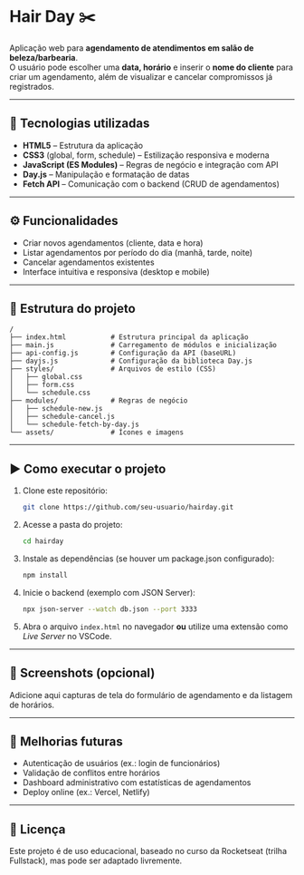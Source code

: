 
# Hair Day ✂️

Aplicação web para **agendamento de atendimentos em salão de beleza/barbearia**.  
O usuário pode escolher uma **data, horário** e inserir o **nome do cliente** para criar um agendamento, além de visualizar e cancelar compromissos já registrados.

---

## 🚀 Tecnologias utilizadas
- **HTML5** – Estrutura da aplicação  
- **CSS3** (global, form, schedule) – Estilização responsiva e moderna  
- **JavaScript (ES Modules)** – Regras de negócio e integração com API  
- **Day.js** – Manipulação e formatação de datas  
- **Fetch API** – Comunicação com o backend (CRUD de agendamentos)

---

## ⚙️ Funcionalidades
- Criar novos agendamentos (cliente, data e hora)  
- Listar agendamentos por período do dia (manhã, tarde, noite)  
- Cancelar agendamentos existentes  
- Interface intuitiva e responsiva (desktop e mobile)  

---

## 📂 Estrutura do projeto
```
/
├── index.html           # Estrutura principal da aplicação
├── main.js              # Carregamento de módulos e inicialização
├── api-config.js        # Configuração da API (baseURL)
├── dayjs.js             # Configuração da biblioteca Day.js
├── styles/              # Arquivos de estilo (CSS)
│   ├── global.css
│   ├── form.css
│   └── schedule.css
├── modules/             # Regras de negócio
│   ├── schedule-new.js
│   ├── schedule-cancel.js
│   └── schedule-fetch-by-day.js
└── assets/              # Ícones e imagens
```

---

## ▶️ Como executar o projeto
1. Clone este repositório:
   ```bash
   git clone https://github.com/seu-usuario/hairday.git
   ```
2. Acesse a pasta do projeto:
   ```bash
   cd hairday
   ```
3. Instale as dependências (se houver um package.json configurado):
   ```bash
   npm install
   ```
4. Inicie o backend (exemplo com JSON Server):
   ```bash
   npx json-server --watch db.json --port 3333
   ```
5. Abra o arquivo `index.html` no navegador **ou** utilize uma extensão como *Live Server* no VSCode.

---

## 📸 Screenshots (opcional)
Adicione aqui capturas de tela do formulário de agendamento e da listagem de horários.

---

## 📌 Melhorias futuras
- Autenticação de usuários (ex.: login de funcionários)  
- Validação de conflitos entre horários  
- Dashboard administrativo com estatísticas de agendamentos  
- Deploy online (ex.: Vercel, Netlify)

---

## 📝 Licença
Este projeto é de uso educacional, baseado no curso da Rocketseat (trilha Fullstack), mas pode ser adaptado livremente.
